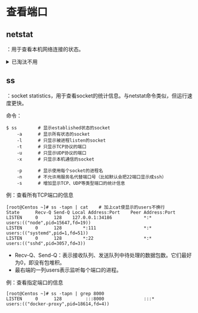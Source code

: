 # 查看端口

## netstat

：用于查看本机网络连接的状态。

<details>
<summary>已淘汰不用</summary>

命令：

```shell
$ netstat
        -a  # 显示所有网络连接、socket
        -l  # 只显示LISTEN状态的
        -t  # 只显示tcp的socket
        -u  # 只显示udp的socket
        -x  # 只显示unix socket
        -p  # 显示使用每个网络连接的进程名
```

</details>

## ss

：socket statistics，用于查看socket的统计信息。与netstat命令类似，但运行速度更快。

命令：

```shell
$ ss        # 显示established状态的socket
    -a      # 显示所有状态的socket
    -l      # 只显示被进程listen的socket
    -t      # 只显示TCP协议的端口
    -u      # 只显示UDP协议的端口
    -x      # 只显示本机通信的socket

    -p      # 显示使用每个socket的进程名
    -n      # 不允许用服务名代替端口号（比如默认会把22端口显示成ssh）
    -s      # 增加显示TCP、UDP等类型端口的统计信息
```

例：查看所有TCP端口的信息

```
[root@Centos ~]# ss -tapn | cat    # 加上cat使显示的users不换行
State      Recv-Q Send-Q Local Address:Port    Peer Address:Port
LISTEN     0      128    127.0.0.1:34186            *:*              users:(("node",pid=15647,fd=19))
LISTEN     0      128        *:111                  *:*              users:(("systemd",pid=1,fd=51))
LISTEN     0      128        *:22                   *:*              users:(("sshd",pid=3057,fd=3))
```

- Recv-Q、Send-Q：表示接收队列、发送队列中待处理的数据包数。它们最好为0，即没有包堆积。
- 最右端的一列users表示监听每个端口的进程。

例：查看指定端口的信息

```
[root@Centos ~]# ss -tapn | grep 8000
LISTEN     0      128         :::8000               :::*             users:(("docker-proxy",pid=18614,fd=4))
```
